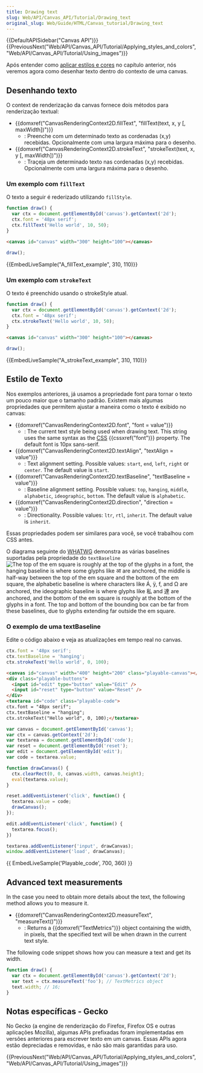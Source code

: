 ```yaml
---
title: Drawing text
slug: Web/API/Canvas_API/Tutorial/Drawing_text
original_slug: Web/Guide/HTML/Canvas_tutorial/Drawing_text
---
```


{{DefaultAPISidebar("Canvas API")}} {{PreviousNext("Web/API/Canvas_API/Tutorial/Applying_styles_and_colors", "Web/API/Canvas_API/Tutorial/Using_images")}}

Após entender como [aplicar estilos e cores](/pt-BR/docs/Web/API/Canvas_API/Tutorial/Applying_styles_and_colors) no capítulo anterior, nós veremos agora como desenhar texto dentro do contexto de uma canvas.

## Desenhando texto

O context de renderização da canvas fornece dois métodos para renderização textual:

- {{domxref("CanvasRenderingContext2D.fillText", "fillText(text, x, y [, maxWidth])")}}
  - : Preenche com um determinado texto as cordenadas (x,y) recebidas. Opcionalmente com uma largura máxima para o desenho.
- {{domxref("CanvasRenderingContext2D.strokeText", "strokeText(text, x, y [, maxWidth])")}}
  - : Traçeja um determinado texto nas cordenadas (x,y) recebidas. Opcionalmente com uma largura máxima para o desenho.

### Um exemplo com `fillText`

O texto a seguir é rederizado utilizando `fillStyle`.

```js
function draw() {
  var ctx = document.getElementById('canvas').getContext('2d');
  ctx.font = '48px serif';
  ctx.fillText('Hello world', 10, 50);
}
```

```html hidden
<canvas id="canvas" width="300" height="100"></canvas>
```

```js hidden
draw();
```

{{EmbedLiveSample("A_fillText_example", 310, 110)}}

### Um exemplo com `strokeText`

O texto é preenchido usando o strokeStyle atual.

```js
function draw() {
  var ctx = document.getElementById('canvas').getContext('2d');
  ctx.font = '48px serif';
  ctx.strokeText('Hello world', 10, 50);
}
```

```html hidden
<canvas id="canvas" width="300" height="100"></canvas>
```

```js hidden
draw();
```

{{EmbedLiveSample("A_strokeText_example", 310, 110)}}

## Estilo de Texto

Nos exemplos anteriores, já usamos a propriedade font para tornar o texto um pouco maior que o tamanho padrão. Existem mais algumas propriedades que permitem ajustar a maneira como o texto é exibido no canvas:

- {{domxref("CanvasRenderingContext2D.font", "font = value")}}
  - : The current text style being used when drawing text. This string uses the same syntax as the [CSS](/pt-BR/docs/Web/CSS) {{cssxref("font")}} property. The default font is 10px sans-serif.
- {{domxref("CanvasRenderingContext2D.textAlign", "textAlign = value")}}
  - : Text alignment setting. Possible values: `start`, `end`, `left`, `right` or `center`. The default value is `start`.
- {{domxref("CanvasRenderingContext2D.textBaseline", "textBaseline = value")}}
  - : Baseline alignment setting. Possible values: `top`, `hanging`, `middle`, `alphabetic`, `ideographic`, `bottom`. The default value is `alphabetic`.
- {{domxref("CanvasRenderingContext2D.direction", "direction = value")}}
  - : Directionality. Possible values: `ltr`, `rtl`, `inherit`. The default value is `inherit`.

Essas propriedades podem ser similares para você, se você trabalhou com CSS antes.

O diagrama seguinte do [WHATWG](http://www.whatwg.org/) demonstra as várias baselines suportadas pela propriedade do `textBaseline`![The top of the em square is
roughly at the top of the glyphs in a font, the hanging baseline is
where some glyphs like आ are anchored, the middle is half-way
between the top of the em square and the bottom of the em square,
the alphabetic baseline is where characters like Á, ÿ,
f, and Ω are anchored, the ideographic baseline is
where glyphs like 私 and 達 are anchored, and the bottom
of the em square is roughly at the bottom of the glyphs in a
font. The top and bottom of the bounding box can be far from these
baselines, due to glyphs extending far outside the em square.](http://www.whatwg.org/specs/web-apps/current-work/images/baselines.png)

### O exemplo de uma textBaseline

Edite o código abaixo e veja as atualizações em tempo real no canvas.

```js
ctx.font = '48px serif';
ctx.textBaseline = 'hanging';
ctx.strokeText('Hello world', 0, 100);
```

```html hidden
<canvas id="canvas" width="400" height="200" class="playable-canvas"></canvas>
<div class="playable-buttons">
  <input id="edit" type="button" value="Edit" />
  <input id="reset" type="button" value="Reset" />
</div>
<textarea id="code" class="playable-code">
ctx.font = "48px serif";
ctx.textBaseline = "hanging";
ctx.strokeText("Hello world", 0, 100);</textarea>
```

```js hidden
var canvas = document.getElementById('canvas');
var ctx = canvas.getContext('2d');
var textarea = document.getElementById('code');
var reset = document.getElementById('reset');
var edit = document.getElementById('edit');
var code = textarea.value;

function drawCanvas() {
  ctx.clearRect(0, 0, canvas.width, canvas.height);
  eval(textarea.value);
}

reset.addEventListener('click', function() {
  textarea.value = code;
  drawCanvas();
});

edit.addEventListener('click', function() {
  textarea.focus();
})

textarea.addEventListener('input', drawCanvas);
window.addEventListener('load', drawCanvas);
```

{{ EmbedLiveSample('Playable_code', 700, 360) }}

## Advanced text measurements

In the case you need to obtain more details about the text, the following method allows you to measure it.

- {{domxref("CanvasRenderingContext2D.measureText", "measureText()")}}
  - : Returns a {{domxref("TextMetrics")}} object containing the width, in pixels, that the specified text will be when drawn in the current text style.

The following code snippet shows how you can measure a text and get its width.

```js
function draw() {
  var ctx = document.getElementById('canvas').getContext('2d');
  var text = ctx.measureText('foo'); // TextMetrics object
  text.width; // 16;
}
```

## Notas específicas - Gecko

No Gecko (a engine de renderização do Firefox, Firefox OS e outras aplicações Mozilla), algumas APIs prefixadas foram implementadas em versões anteriores para escrever texto em um canvas. Essas APIs agora estão depreciadas e removidas, e não são mais garantidas para uso.

{{PreviousNext("Web/API/Canvas_API/Tutorial/Applying_styles_and_colors", "Web/API/Canvas_API/Tutorial/Using_images")}}
